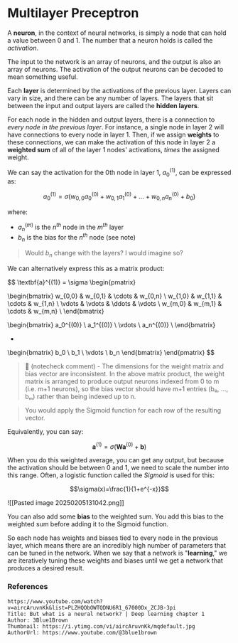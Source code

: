 # Multilayer Preceptron


A **neuron**, in the context of neural networks, is simply a node that can hold a value between 0 and 1. The number that a neuron holds is called the *activation*.

The input to the network is an array of neurons, and the output is also an array of neurons. The activation of the output neurons can be decoded to mean something useful.

Each **layer** is determined by the activations of the previous layer. Layers can vary in size, and there can be any number of layers. The layers that sit between the input and output layers are called the **hidden layers**.

For each node in the hidden and output layers, there is a connection to *every node in the previous layer*. For instance, a single node in layer 2 will have connections to every node in layer 1. Then, if we assign **weights** to these connections, we can make the activation of this node in layer 2 a **weighted sum** of all of the layer 1 nodes' activations, *times* the assigned weight.

We can say the activation for the 0th node in layer 1, $a_0^{(1)}$, can be expressed as:

$$a_0^{(1)}=\sigma(w_{0,0}a_0^{(0)}+w_{0,1}a_1^{(0)}+\dots+w_{0,n}a_n^{(0)}+b_0)$$

where:
- $a_n^{(m)}$ is the $n^{th}$ node in the $m^{th}$ layer
- $b_n$ is the bias for the $n^{th}$ node (see note)

> Would $b_n$ change with the layers? I would imagine so?

We can alternatively express this as a matrix product:

$$
\textbf{a}^{(1)} =
\sigma \begin{pmatrix} 

\begin{bmatrix}
w_{0,0} & w_{0,1} & \cdots & w_{0,n} \\
w_{1,0} & w_{1,1} & \cdots & w_{1,n} \\
\vdots & \vdots & \ddots & \vdots \\
w_{m,0} & w_{m,1} & \cdots & w_{m,n} \\
\end{bmatrix}

\begin{bmatrix}
a_0^{(0)} \\
a_1^{(0)} \\
\vdots \\
a_n^{(0)} \\
\end{bmatrix}

+

\begin{bmatrix}
b_0 \\
b_1 \\
\vdots \\
b_n
\end{bmatrix}
\end{pmatrix} 
$$

> 🤖 (notecheck comment) - The dimensions for the weight matrix and bias vector are inconsistent. In the above matrix product, the weight matrix is arranged to produce output neurons indexed from 0 to m (i.e. m+1 neurons), so the bias vector should have m+1 entries (b₀, …, bₘ) rather than being indexed up to n.

> You would apply the Sigmoid function for each row of the resulting vector.

Equivalently, you can say:

$$\textbf{a}^{(1)}=\sigma \big(\textbf{W} \textbf{a}^{(0)}+\textbf{b}  \big)$$

$$$$

When you do this weighted average, you can get any output, but because the activation should be between 0 and 1, we need to scale the number into this range. Often, a logistic function called the *Sigmoid* is used for this:

$$\sigma(x)=\frac{1}{1+e^{-x}}$$

![[Pasted image 20250205131042.png]]

You can also add some **bias** to the weighted sum. You add this bias to the weighted sum before adding it to the Sigmoid function. 

So each node has weights and biases tied to every node in the previous layer, which means there are an incredibly high number of parameters that can be tuned in the network. When we say that a network is "**learning**," we are iteratively tuning these weights and biases until we get a network that produces a desired result.

### References

```vid
https://www.youtube.com/watch?v=aircAruvnKk&list=PLZHQObOWTQDNU6R1_67000Dx_ZCJB-3pi
Title: But what is a neural network? | Deep learning chapter 1
Author: 3Blue1Brown
Thumbnail: https://i.ytimg.com/vi/aircAruvnKk/mqdefault.jpg
AuthorUrl: https://www.youtube.com/@3blue1brown
```